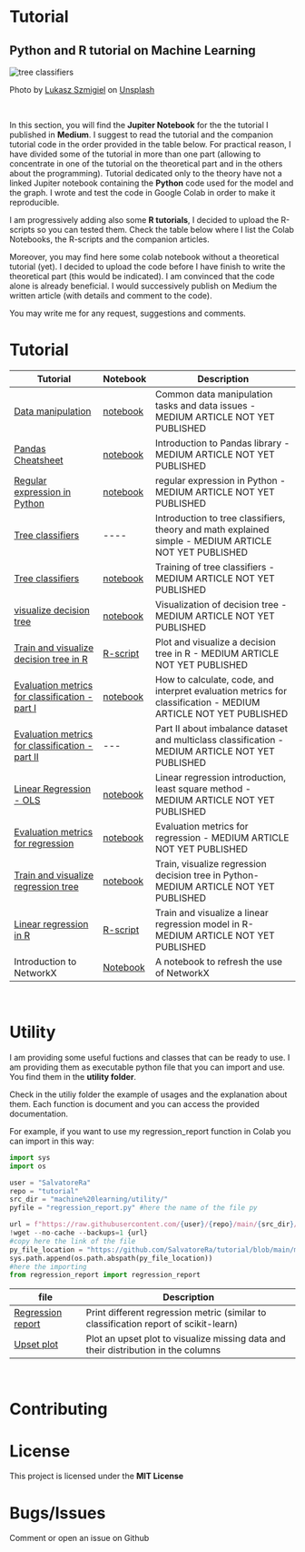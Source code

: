 # Tutorial
## Python and R tutorial on Machine Learning

![tree classifiers](https://github.com/SalvatoreRa/tutorial/blob/main/images/lukasz-szmigiel-jFCViYFYcus-unsplash.jpg?raw=true)

Photo by [Lukasz Szmigiel](https://unsplash.com/@szmigieldesign) on [Unsplash](https://unsplash.com/)

&nbsp;

In this section, you will find the **Jupiter Notebook** for the the tutorial I published in **Medium**. I suggest to read the tutorial and the companion tutorial code in the order provided in the table below. For practical reason, I have divided some of the tutorial in more than one part (allowing to concentrate in one of the tutorial on the theoretical part and in the others about the programming). Tutorial dedicated only to the theory have not a linked Jupiter notebook containing the **Python** code used for the model and the graph. I wrote and test the code in Google Colab in order to make it reproducible.

I am progressively adding also some **R tutorials**, I decided to upload the R-scripts so you can tested them. Check the table below where I list the Colab Notebooks, the R-scripts and the companion articles.

Moreover, you may find here some colab notebook without a theoretical tutorial (yet). I decided to upload the code before I have finish to write the theoretical part (this would be indicated). I am convinced that the code alone is already beneficial. I would successively publish on Medium the written article (with details and comment to the code).

You may write me for any request, suggestions and comments.

# Tutorial

| Tutorial | Notebook | Description |
| ------- | ----------- | ------ |
| [Data manipulation](https://) | [notebook](https://github.com/SalvatoreRa/tutorial/blob/main/machine%20learning/data_manipulation.ipynb) | Common data manipulation tasks and data issues - MEDIUM ARTICLE NOT YET PUBLISHED|
| [Pandas Cheatsheet](https://) | [notebook](https://github.com/SalvatoreRa/tutorial/blob/main/machine%20learning/Pandas_summary.ipynb) | Introduction to Pandas library - MEDIUM ARTICLE NOT YET PUBLISHED|
| [Regular expression in Python](https://) | [notebook](https://github.com/SalvatoreRa/tutorial/blob/main/machine%20learning/Regular_expression.ipynb) | regular expression in Python - MEDIUM ARTICLE NOT YET PUBLISHED|
| [Tree classifiers](https://) | ---- | Introduction to tree classifiers, theory and math explained simple - MEDIUM ARTICLE NOT YET PUBLISHED |
| [Tree classifiers](https://) | [notebook](https://github.com/SalvatoreRa/tutorial/blob/main/machine%20learning/training_tree_classifier.ipynb) | Training of tree classifiers - MEDIUM ARTICLE NOT YET PUBLISHED|
| [visualize decision tree](https://) | [notebook](https://github.com/SalvatoreRa/tutorial/blob/main/machine%20learning/Visualize_decision_tree.ipynb) | Visualization of decision tree - MEDIUM ARTICLE NOT YET PUBLISHED|
| [Train and visualize decision tree in R](https://) | [R-script](https://github.com/SalvatoreRa/tutorial/blob/main/machine%20learning/decision_tree_in_R.R) | Plot and visualize a decision tree in R - MEDIUM ARTICLE NOT YET PUBLISHED|
| [Evaluation metrics for classification - part I](https://) | [notebook](https://github.com/SalvatoreRa/tutorial/blob/main/machine%20learning/classc_metr.ipynb) | How to calculate, code, and interpret evaluation metrics for classification - MEDIUM ARTICLE NOT YET PUBLISHED |
| [Evaluation metrics for classification - part II](https://) | --- | Part II about imbalance dataset and multiclass classification - MEDIUM ARTICLE NOT YET PUBLISHED|
| [Linear Regression - OLS](https://) | [notebook](https://github.com/SalvatoreRa/tutorial/blob/main/machine%20learning/Least_squares_regression.ipynb) | Linear regression introduction, least square method - MEDIUM ARTICLE NOT YET PUBLISHED|
| [Evaluation metrics for regression](https://) | [notebook](https://github.com/SalvatoreRa/tutorial/blob/main/machine%20learning/regression_metrics.ipynb)  | Evaluation metrics for regression - MEDIUM ARTICLE NOT YET PUBLISHED|
| [Train and visualize regression tree](https://) | [notebook](https://github.com/SalvatoreRa/tutorial/blob/main/machine%20learning/Train_and_Visualize_regression_tree.ipynb)  | Train, visualize regression decision tree in Python- MEDIUM ARTICLE NOT YET PUBLISHED|
| [Linear regression in R](https://) | [R-script](https://github.com/SalvatoreRa/tutorial/blob/main/machine%20learning/linear%20regression%20in%20r.R)  | Train and visualize a linear regression model in R- MEDIUM ARTICLE NOT YET PUBLISHED|
| Introduction to NetworkX | [Notebook](https://github.com/SalvatoreRa/tutorial/blob/main/machine%20learning/Intro_to_Networkx.ipynb)  | A notebook to refresh the use of NetworkX|

&nbsp;

# Utility

I am providing some useful fuctions and classes that can be ready to use. I am providing them as executable python file that you can import and use. You find them in the **utility folder**.

Check in the utiliy folder the example of usages and the explanation about them. Each function is document and you can access the provided documentation.

For example, if you want to use my regression_report function in Colab you can import in this way:

```Python
import sys
import os

user = "SalvatoreRa"
repo = "tutorial"
src_dir = "machine%20learning/utility/"
pyfile = "regression_report.py" #here the name of the file py

url = f"https://raw.githubusercontent.com/{user}/{repo}/main/{src_dir}/{pyfile}"
!wget --no-cache --backups=1 {url}
#copy here the link of the file
py_file_location = "https://github.com/SalvatoreRa/tutorial/blob/main/machine%20learning/utility/regression_report.py"
sys.path.append(os.path.abspath(py_file_location))
#here the importing
from regression_report import regression_report 
```

| file |  Description |
|----------- | ------ |
| [Regression report](https://github.com/SalvatoreRa/tutorial/blob/main/machine%20learning/utility/regression_report.py) | Print different regression metric (similar to classification report of scikit-learn) |
| [Upset plot](https://github.com/SalvatoreRa/tutorial/blob/main/machine%20learning/utility/upset_missing_value.py) | Plot an upset plot to visualize missing data and their distribution in the columns |

&nbsp;

# Contributing



# License

This project is licensed under the **MIT License** 

# Bugs/Issues

Comment or open an issue on Github
